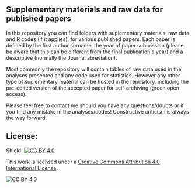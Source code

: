 ## Supplementary materials and raw data for published papers ##

In this repository you can find folders with suplementary materials, raw data and R codes (if it applies), for various published papers. Each paper is defined by the first author surname, the year of paper submission (please be aware that this can be different from the final publication's year) and a descriptive (normally the Journal abreviation).

Most commonly the repository will contain tables of raw data used in the analyses presented and any code used for statistics. However any other type of suplementary material can be hosted in the repository, including the pre-edited version of the accepted paper for self-archiving (green open access).

Please feel free to contact me should you have any questions/doubts or if you find any mistake in the analyses/codes! Constructive criticism is always the way forward.

## License:
Shield: [![CC BY 4.0][cc-by-shield]][cc-by]

This work is licensed under a
[Creative Commons Attribution 4.0 International License][cc-by].

[![CC BY 4.0][cc-by-image]][cc-by]

[cc-by]: http://creativecommons.org/licenses/by/4.0/
[cc-by-image]: https://i.creativecommons.org/l/by/4.0/88x31.png
[cc-by-shield]: https://img.shields.io/badge/License-CC%20BY%204.0-lightgrey.svg

